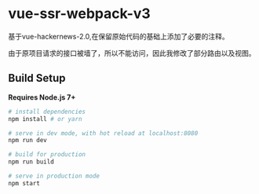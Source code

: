 # vue-ssr-webpack-v3

基于vue-hackernews-2.0,在保留原始代码的基础上添加了必要的注释。

由于原项目请求的接口被墙了，所以不能访问，因此我修改了部分路由以及视图。

## Build Setup

**Requires Node.js 7+**

``` bash
# install dependencies
npm install # or yarn

# serve in dev mode, with hot reload at localhost:8080
npm run dev

# build for production
npm run build

# serve in production mode
npm start
```

